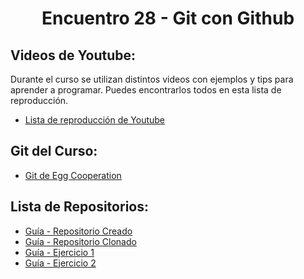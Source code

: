 <h1 align="center">Encuentro 28 - Git con Github</h1>

## Videos de Youtube:

Durante el curso se utilizan distintos videos con ejemplos y tips para aprender a programar. Puedes encontrarlos todos en esta lista de reproducción.

- [Lista de reproducción de Youtube](https://youtube.com/playlist?list=PLQ77MrE4f4tKN_NLQeICJ1rCjiLbj5r94)

## Git del Curso:

- [Git de Egg Cooperation](https://github.com/EggCooperation)

## Lista de Repositorios:

- [Guía - Repositorio Creado](https://github.com/JimeMatthies/GithubGlobant)
- [Guía - Repositorio Clonado](https://github.com/EggEducacion/MiPrimerRepositorio)
- [Guía - Ejercicio 1](https://github.com/JimeMatthies/GGG-Ejercicio1)
- [Guía - Ejercicio 2](https://github.com/EggCooperation/feriados_vacaciones)
